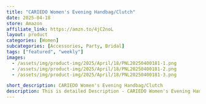 ```yaml
---
title: "CARIEDO Women's Evening Handbag/Clutch"
date: 2025-04-18
store: Amazon
affiliate_link: https://amzn.to/4jC2noL
layout: product
categories: [Women]
subcategories: [Accessories, Party, Bridal]
tags: ["featured", "weekly"]
images:
  - /assets/img/product-img/2025/April/18/PNL20250400181-1.png
  - /assets/img/product-img/2025/April/18/PNL20250400181-2.png
  - /assets/img/product-img/2025/April/18/PNL20250400181-3.png

short_description: CARIEDO Women's Evening Handbag/Clutch
description: This is detailed Description - CARIEDO Women's Evening Handbag/Clutch
---
```

